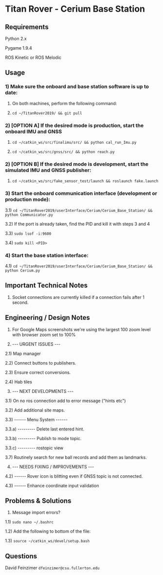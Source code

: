 # Titan Rover - Cerium Base Station



## Requirements

Python 2.x

Pygame 1.9.4

ROS Kinetic or ROS Melodic



## Usage

### 1) Make sure the onboard and base station software is up to date:

1) On both machines, perform the following command:

2) `cd ~/TitanRover2019/ && git pull`



### 2) [OPTION A] If the desired mode is production, start the onboard IMU and GNSS

1) `cd ~/catkin_ws/src/finalimu/src/ && python cal_run_Imu.py`

2) `cd ~/catkin_ws/src/gnss/src/ && python reach.py`



### 2) [OPTION B] If the desired mode is development, start the simulated IMU and GNSS publisher:

1) `cd ~/catkin_ws/src/fake_sensor_test/launch && roslaunch fake.launch`



### 3) Start the onboard communication interface (development or production mode):

3.1) `cd ~/TitanRover2019/userInterface/Cerium/Cerium_Base_Station/ && python Communicator.py`

3.2) If the port is already taken, find the PID and kill it with steps 3 and 4

3.3) `sudo lsof -i:9600`

3.4) `sudo kill <PID>`



### 4) Start the base station interface:

4.1) `cd ~/TitanRover2019/userInterface/Cerium/Cerium_Base_Station/ && python Cerium.py`



## Important Technical Notes

1) Socket connections are currently killed if a connection fails after 1 second.



## Engineering / Design Notes

1) For Google Maps screenshots we're using the largest 100 zoom level with
browser zoom set to 100%

2) --- URGENT ISSUES ---

2.1) Map manager

2.2) Connect buttons to publishers.

2.3) Ensure correct conversions.

2.4) Hab tiles

3) --- NEXT DEVELOPMENTS ---

3.1) On no ros connection add to error message ("hints etc")

3.2) Add additional site maps.

3.3) ------ Menu System ------

3.3.a) --------- Delete last entered hint.

3.3.b) --------- Publish to mode topic.

3.3.c) --------- rostopic view

3.7) Routinely search for new ball records and add them as landmarks.

4) --- NEEDS FIXING / IMPROVEMENTS ---

4.2) ------ Rover icon is blitting even if GNSS topic is not connected.

4.3) ------ Enhance coordinate input validation



## Problems & Solutions

1) Message import errors?

1.1) `sudo nano ~/.bashrc`

1.2) Add the following to bottom of the file:

1.3) `source ~/catkin_ws/devel/setup.bash`



## Questions

David Feinzimer `dfeinzimer@csu.fullerton.edu`
